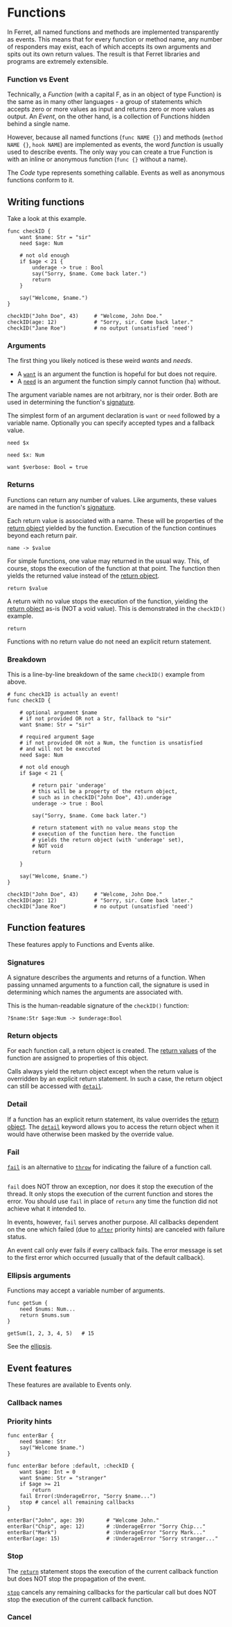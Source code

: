 # Functions

In Ferret, all named functions and methods are implemented transparently as
events. This means that for every function or method name, any number of
responders may exist, each of which accepts its own arguments and spits out its
own return values. The result is that Ferret libraries and programs are
extremely extensible.

### Function vs Event

Technically, a *Function* (with a capital F, as in an object of type Function)
is the same as in many other languages - a group of statements which accepts
zero or more values as input and returns zero or more values as output. An
*Event*, on the other hand, is a collection of Functions hidden behind a
single name.

However, because all named functions (`func NAME {}`) and methods
(`method NAME {}`, `hook NAME`) are implemented as events, the word *function*
is usually used to describe events. The only way you can create a true Function
is with an inline or anonymous function (`func {}` without a name).

The *Code* type represents something callable. Events as well as anonymous
functions conform to it.

## Writing functions

Take a look at this example.

```
func checkID {
    want $name: Str = "sir"
    need $age: Num

    # not old enough
    if $age < 21 {
        underage -> true : Bool
        say("Sorry, $name. Come back later.")
        return
    }

    say("Welcome, $name.")
}

checkID("John Doe", 43)     # "Welcome, John Doe."
checkID(age: 12)            # "Sorry, sir. Come back later."
checkID("Jane Roe")         # no output (unsatisfied 'need')
```

### Arguments

The first thing you likely noticed is these weird *wants* and *needs*.

* A [`want`](Keywords.md#want) is an argument the function is hopeful for but
  does not require.
* A [`need`](Keywords.md#need) is an argument the function simply cannot
  function (ha) without.

The argument variable names are not arbitrary, nor is their order. Both are used
in determining the function's [signature](#signatures).

The simplest form of an argument declaration is `want` or `need` followed by
a variable name. Optionally you can specify accepted types and a fallback value.


```
need $x
```
```
need $x: Num
```
```
want $verbose: Bool = true
```

### Returns

Functions can return any number of values. Like arguments, these values are
named in the function's [signature](#signatures).

Each return value is associated with a name. These will be properties of the
[return object](#return-objects) yielded by the function. Execution of the
function continues beyond each return pair.

```
name -> $value
```

For simple functions, one value may returned in the usual way. This, of course,
stops the execution of the function at that point. The function then yields the
returned value instead of the [return object](#return-objects).

```
return $value
```

A return with no value stops the execution of the function, yielding the
[return object](#return-objects) as-is (NOT a void value). This is demonstrated
in the `checkID()` example.

```
return
```

Functions with no return value do not need an explicit return statement.

### Breakdown

This is a line-by-line breakdown of the same `checkID()` example from above.

```
# func checkID is actually an event!
func checkID {

    # optional argument $name
    # if not provided OR not a Str, fallback to "sir"
    want $name: Str = "sir"

    # required argument $age
    # if not provided OR not a Num, the function is unsatisfied
    # and will not be executed
    need $age: Num

    # not old enough
    if $age < 21 {

        # return pair 'underage'
        # this will be a property of the return object,
        # such as in checkID("John Doe", 43).underage
        underage -> true : Bool

        say("Sorry, $name. Come back later.")

        # return statement with no value means stop the
        # execution of the function here. the function
        # yields the return object (with 'underage' set),
        # NOT void
        return

    }

    say("Welcome, $name.")
}

checkID("John Doe", 43)     # "Welcome, John Doe."
checkID(age: 12)            # "Sorry, sir. Come back later."
checkID("Jane Roe")         # no output (unsatisfied 'need')
```

## Function features

These features apply to Functions and Events alike.

### Signatures

A signature describes the arguments and returns of a function. When passing
unnamed arguments to a function call, the signature is used in determining which
names the arguments are associated with.

This is the human-readable signature of the `checkID()` function:
```
?$name:Str $age:Num -> $underage:Bool
```

### Return objects

For each function call, a return object is created. The
[return values](#returns) of the function are assigned to properties of this
object.

Calls always yield the return object except when the return value is overridden
by an explicit return statement. In such a case, the return object can still be
accessed with [`detail`](#detail).

### Detail

If a function has an explicit return statement, its value overrides the
[return object](#return-objects). The [`detail`](Keywords.md#detail) keyword
allows you to access the return object when it would have otherwise been masked
by the override value.

### Fail

[`fail`](Keywords.md#fail) is an alternative to [`throw`](Keywords.md#throw) for
indicating the failure of a function call.

```

```

`fail` does NOT throw an exception, nor does it stop the execution of the
thread. It only stops the execution of the current function and stores the
error. You should use `fail` in place of `return` any time the function did not
achieve what it intended to.

In events, however, `fail` serves another purpose. All callbacks dependent on
the one which failed (due to [`after`](#priority-hints) priority hints) are
canceled with failure status.

An event call only ever fails if every callback fails. The error message is set
to the first error which occurred (usually that of the default callback).

### Ellipsis arguments

Functions may accept a variable number of arguments.

```
func getSum {
    need $nums: Num...
    return $nums.sum
}

getSum(1, 2, 3, 4, 5)   # 15
```

See the [ellipsis](Operators.md#ellipsis).

## Event features

These features are available to Events only.

### Callback names

### Priority hints

```
func enterBar {
    need $name: Str
    say("Welcome $name.")
}

func enterBar before :default, :checkID {
    want $age: Int = 0
    want $name: Str = "stranger"
    if $age >= 21
        return
    fail Error(:UnderageError, "Sorry $name...")
    stop # cancel all remaining callbacks
}

enterBar("John", age: 39)       # "Welcome John."
enterBar("Chip", age: 12)       # :UnderageError "Sorry Chip..."
enterBar("Mark")                # :UnderageError "Sorry Mark..."
enterBar(age: 15)               # :UnderageError "Sorry stranger..."
```

### Stop

The [`return`](Keywords.md#return) statement stops the execution of the current
callback function but does NOT stop the propagation of the event.

[`stop`](Keywords.md#stop) cancels any remaining callbacks for the particular
call but does NOT stop the execution of the current callback function.

### Cancel
